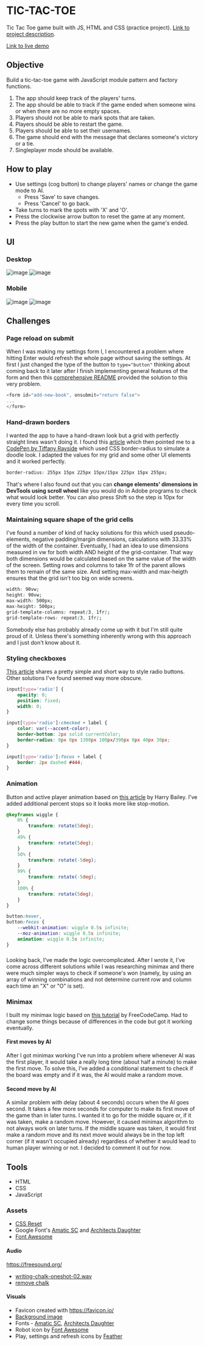 # TIC-TAC-TOE

Tic Tac Toe game built with JS, HTML and CSS (practice project).
[Link to project description](https://www.theodinproject.com/lessons/tic-tac-toe-javascript).

[Link to live demo](https://lenachestnut.github.io/tic-tac-toe/)

## Objective

Build a tic-tac-toe game with JavaScript module pattern and factory functions.

1. The app should keep track of the players' turns.
2. The app should be able to track if the game ended when someone wins or when there are no more empty spaces.
3. Players should not be able to mark spots that are taken.
4. Players should be able to restart the game.
5. Players should be able to set their usernames.
6. The game should end with the message that declares someone's victory or a tie.
7. Singleplayer mode should be available.

## How to play

-   Use settings (cog button) to change players' names or change the game mode to AI.
    -   Press 'Save' to save changes.
    -   Press 'Cancel' to go back.
-   Take turns to mark the spots with 'X' and 'O'.
-   Press the clockwise arrow button to reset the game at any moment.
-   Press the play button to start the new game when the game's ended.

## UI

### Desktop

![image](https://user-images.githubusercontent.com/29921988/94343125-ae67f700-001e-11eb-9bdf-73ff4e09542d.png)
![image](https://user-images.githubusercontent.com/29921988/94343137-cb9cc580-001e-11eb-89a6-e7396400abef.png)

### Mobile

![image](https://user-images.githubusercontent.com/29921988/94343269-a3fa2d00-001f-11eb-91cd-0d6cf2566552.png)
![image](https://user-images.githubusercontent.com/29921988/94343274-ab213b00-001f-11eb-9bf2-25692765b5c9.png)

## Challenges

### Page reload on submit

When I was making my settings form I, I encountered a problem where hitting Enter would refresh the whole page without saving the settings. At first I just changed the type of the button to `type="button"` thinking about coming back to it later after I finish implementing general features of the form and then this [comprehensive README](https://github.com/Saranoya/odin/blob/master/javascript/library/public/README.md) provided the solution to this very problem.

```javascript
<form id="add-new-book", onsubmit="return false">
...
</form>
```

### Hand-drawn borders

I wanted the app to have a hand-drawn look but a grid with perfectly straight lines wasn't doing it. I found this [article](https://codemyui.com/hand-drawn-border-buttons-css/) which then pointed me to a [CodePen by Tiffany Rayside](https://codepen.io/tmrDevelops/pen/VeRvKX) which used CSS border-radius to simulate a doodle look. I adapted the values for my grid and some other UI elements and it worked perfectly.

```css
border-radius: 255px 15px 225px 15px/15px 225px 15px 255px;
```

That's where I also found out that you can **change elements' dimensions in DevTools using scroll wheel** like you would do in Adobe programs to check what would look better. You can also press Shift so the step is 10px for every time you scroll.

### Maintaining square shape of the grid cells

I've found a number of kind of hacky solutions for this which used pseudo-elements, negative padding/margin dimensions, calculations with 33.33% of the width of the container. Eventually, I had an idea to use dimensions measured in vw for both width AND height of the grid-container. That way both dimensions would be calculated based on the same value of the width of the screen. Setting rows and columns to take 1fr of the parent allows them to remain of the same size. And setting max-width and max-heigth ensures that the grid isn't too big on wide screens.

```css
width: 90vw;
height: 90vw;
max-width: 500px;
max-height: 500px;
grid-template-columns: repeat(3, 1fr);
grid-template-rows: repeat(3, 1fr);
```

Somebody else has probably already come up with it but I'm still quite proud of it. Unless there's something inherently wrong with this approach and I just don't know about it.

### Styling checkboxes

[This article](https://markheath.net/post/customize-radio-button-css) shares a pretty simple and short way to style radio buttons. Other solutions I've found seemed way more obscure.

```css
input[type='radio'] {
	opacity: 0;
	position: fixed;
	width: 0;
}

input[type='radio']:checked + label {
	color: var(--accent-color);
	border-bottom: 2px solid currentColor;
	border-radius: 0px 0px 1300px 100px/390px 0px 40px 30px;
}

input[type='radio']:focus + label {
	border: 2px dashed #444;
}
```

### Animation

Button and active player animation based on [this article](https://harrybailey.com/2011/09/css3-element-wiggle-with-keyframes/) by Harry Bailey. I've added additional percent stops so it looks more like stop-motion.

```css
@keyframes wiggle {
	0% {
		transform: rotate(5deg);
	}
	49% {
		transform: rotate(5deg);
	}
	50% {
		transform: rotate(-5deg);
	}
	99% {
		transform: rotate(-5deg);
	}
	100% {
		transform: rotate(5deg);
	}
}

button:hover,
button:focus {
	--webkit-animation: wiggle 0.5s infinite;
	--moz-animation: wiggle 0.5s infinite;
	animation: wiggle 0.5s infinite;
}
```

###

Looking back, I've made the logic overcomplicated. After I wrote it, I've come across different solutions while I was researching minimax and there were much simpler ways to check if someone's won (namely, by using an array of winning combinations and not determine current row and column each time an "X" or "O" is set).

### Minimax

I built my minimax logic based on [this tutorial](https://www.youtube.com/watch?v=P2TcQ3h0ipQ) by FreeCodeCamp. Had to change some things because of differences in the code but got it working eventually.

#### First moves by AI

After I got minimax working I've run into a problem where whenever AI was the first player, it would take a really long time (about half a minute) to make the first move. To solve this, I've added a conditional statement to check if the board was empty and if it was, the AI would make a random move.

#### Second move by AI

A similar problem with delay (about 4 seconds) occurs when the AI goes second. It takes a few more seconds for computer to make its first move of the game than in later turns. I wanted it to go for the middle square or, if it was taken, make a random move. However, it caused minimax algorithm to not always work on later turns. If the middle square was taken, it would first make a random move and its next move would always be in the top left corner (if it wasn't occupied already) regardless of whether it would lead to human player winning or not. I decided to comment it out for now.

## Tools

-   HTML
-   CSS
-   JavaScript

### Assets

-   [CSS Reset](http://meyerweb.com/eric/tools/css/reset/)
-   Google Font's [Amatic SC](https://fonts.google.com/specimen/Amatic+SC) and [Architects Daughter](https://fonts.google.com/specimen/Architects+Daughter)
-   [Font Awesome](https://fontawesome.com/)

#### Audio

https://freesound.org/

-   [writing-chalk-oneshot-02.wav](https://freesound.org/people/newagesoup/sounds/377837/)
-   [remove chalk](https://freesound.org/people/JuanFG/sounds/471749/)

#### Visuals

-   Favicon created with https://favicon.io/
-   [Background image](https://raw.github.com/mmoustafa/Chalkboard/master/img/bg.png)
-   Fonts - [Amatic SC](https://fonts.google.com/specimen/Amatic+SC?query=ama), [Architects Daughter](https://fonts.google.com/specimen/Architects+Daughter)
-   Robot icon by [Font Awesome](https://fontawesome.com/)
-   Play, settings and refresh icons by [Feather](https://feathericons.com/)
